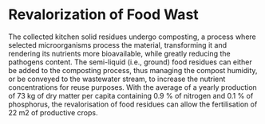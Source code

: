 # Revalorization  of Food Wast
The collected kitchen solid residues undergo composting, a process where selected microorganisms process the material, transforming it and rendering its nutrients more bioavailable, while greatly reducing the pathogens content. The semi-liquid (i.e., ground) food residues can either be added to the composting process, thus managing the compost humidity, or be conveyed to the wastewater stream, to increase the nutrient concentrations for reuse purposes. With the average of a yearly production of 73 kg of dry matter per capita containing 0.9 % of nitrogen and 0.1 % of phosphorus, the revalorisation of food residues can allow the fertilisation of 22 m2 of productive crops.
